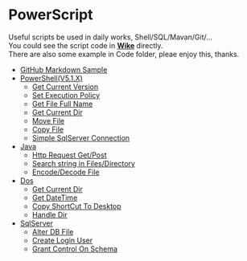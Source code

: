 # PowerScript
Useful scripts be used in daily works, Shell/SQL/Mavan/Git/...  
You could see the script code in **[Wike](https://github.com/bearfly1990/PowerScript/wiki)** directly.  
There are also some example in Code folder, pleae enjoy this, thanks.  
* [GitHub Markdown Sample](https://github.com/bearfly1990/PowerScript/blob/master/GitHub/MarkdownSample.md)
* [PowerShell(V5.1.X)](https://github.com/bearfly1990/PowerScript/wiki/PowerShell(V5.1.X)) 
    * [Get Current Version](https://github.com/bearfly1990/PowerScript/wiki/PowerShell(V5.1.X)#get-current-version)
    * [Set Execution Policy](https://github.com/bearfly1990/PowerScript/wiki/PowerShell(V5.1.X)#setexecutionpolicy)
    * [Get File Full Name](https://github.com/bearfly1990/PowerScript/wiki/PowerShell(V5.1.X)#get-file-full-name)
    * [Get Current Dir](https://github.com/bearfly1990/PowerScript/wiki/PowerShell(V5.1.X)#get-current-dir)
    * [Move File](https://github.com/bearfly1990/PowerScript/wiki/PowerShell(V5.1.X)#move-file)
    * [Copy File](https://github.com/bearfly1990/PowerScript/wiki/PowerShell(V5.1.X)#copy-file)
    * [Simple SqlServer Connection](https://github.com/bearfly1990/PowerScript/wiki/PowerShell(V5.1.X)#simple-sqlserver-connection)
* [Java](https://github.com/bearfly1990/PowerScript/wiki/Java)
    * [Http Request Get/Post](https://github.com/bearfly1990/PowerScript/wiki/Java#http-request-getpost)
    * [Search string in Files/Directory](https://github.com/bearfly1990/PowerScript/wiki/Java#search-string-in-filesdirectory)
    * [Encode/Decode File](https://github.com/bearfly1990/PowerScript/wiki/Java#encodedecode-file)
* [Dos](https://github.com/bearfly1990/PowerScript/wiki/Dos)
    * [Get Current Dir](https://github.com/bearfly1990/PowerScript/wiki/Dos#get-current-dir)
    * [Get DateTime](https://github.com/bearfly1990/PowerScript/wiki/Dos#get-date-time)
    * [Copy ShortCut To Desktop](https://github.com/bearfly1990/PowerScript/wiki/Dos#copy-shortcut-to-desktop)
    * [Handle Dir](https://github.com/bearfly1990/PowerScript/wiki/Dos#handle-dir)
* [SqlServer](https://github.com/bearfly1990/PowerScript/wiki/SQLServer)
    * [Alter DB File](https://github.com/bearfly1990/PowerScript/wiki/SQLServer#alter-db-file)
    * [Create Login User](https://github.com/bearfly1990/PowerScript/wiki/SQLServer#create-login-user)
    * [Grant Control On Schema](https://github.com/bearfly1990/PowerScript/wiki/SQLServer#grant-control-on-schema)
